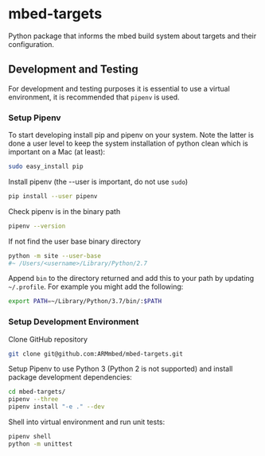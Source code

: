 # mbed-targets
Python package that informs the mbed build system about targets and their configuration.

## Development and Testing

For development and testing purposes it is essential to use a virtual environment, it is recommended that `pipenv` is used.

### Setup Pipenv

To start developing install pip and pipenv on your system. Note the latter is done a user level to keep the system installation of python clean which is important on a Mac (at least):

```bash
sudo easy_install pip
```

Install pipenv (the --user is important, do not use `sudo`)

```bash
pip install --user pipenv
```

Check pipenv is in the binary path

```bash
pipenv --version
```

If not find the user base binary directory

```bash
python -m site --user-base
#~ /Users/<username>/Library/Python/2.7
```

Append `bin` to the directory returned and add this to your path by updating `~/.profile`. For example you might add the following:

```bash
export PATH=~/Library/Python/3.7/bin/:$PATH
```

### Setup Development Environment

Clone GitHub repository

```bash
git clone git@github.com:ARMmbed/mbed-targets.git
```

Setup Pipenv to use Python 3 (Python 2 is not supported) and install package development dependencies:

```bash
cd mbed-targets/
pipenv --three
pipenv install "-e ." --dev
```

Shell into virtual environment and run unit tests:

```bash
pipenv shell
python -m unittest
```

